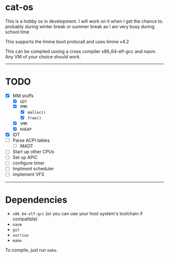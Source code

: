 # **cat-os**
This is a hobby os in development. I will work on it when I get the chance to.  probably during winter break or summer break as I am very busy during school time

This supports the limine boot protocall and uses limine v4.2

This can be compiled ussing a cross compiler x86_64-elf-gcc and nasm. Any VM of your choice should work. 

---
# **TODO**
- [x] MM stuffs
	- [X] `GDT`
	- [x] `PMM`
		- [X] `malloc()`
		- [x] `free()`
	- [x] `VMM`
	- [x] `KHEAP`
- [x] IDT
- [ ] Parse ACPI tables 
	-  [ ] MADT
- [ ] Start up other CPUs
- [ ] Set up APIC
- [ ] configure timer
- [ ] Implment scheduler 
- [ ] implement VFS
---
# Dependencies
- `x86_64-elf-gcc` (or you can use your host system's toolchain if compatible) 
- `nasm`
- `git`
- `xorriso`
- `make`

To compile, just run `make`.
